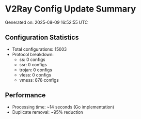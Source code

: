 # V2Ray Config Update Summary
Generated on: 2025-08-09 16:52:55 UTC

## Configuration Statistics
- Total configurations: 15003
- Protocol breakdown:
  - ss: 0 configs
  - ssr: 0 configs
  - trojan: 0 configs
  - vless: 0 configs
  - vmess: 878 configs

## Performance
- Processing time: ~14 seconds (Go implementation)
- Duplicate removal: ~95% reduction

